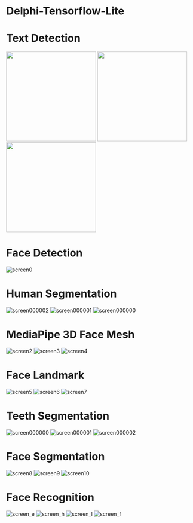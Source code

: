 # Delphi-Tensorflow-Lite

# Text Detection
<b><img src="https://github.com/DonkeySmall/Delphi-Tensorflow-Lite/assets/66531939/3f343dff-3216-4f91-81dd-378afc482f99/XHD000006.jpg" height="240"></b>
<b><img src="https://github.com/DonkeySmall/Delphi-Tensorflow-Lite/assets/66531939/76883cb1-ed85-4f7b-be5b-767a8df8e6d8/XHD000003.jpg" height="240"></b>
<b><img src="https://github.com/DonkeySmall/Delphi-Tensorflow-Lite/assets/66531939/d6f31eec-afa5-41b0-8993-6f2702a965f2/XHD000001.jpg" height="240"></b>

# Face Detection
![screen0](https://github.com/DonkeySmall/Delphi-Tensorflow-Lite/assets/66531939/787fdc88-9942-4832-86d5-fe41ac468f2e)
# Human Segmentation
![screen000002](https://github.com/DonkeySmall/Delphi-Tensorflow-Lite/assets/66531939/9080af4c-4f80-4834-85e9-cacd6e3380da)
![screen000001](https://github.com/DonkeySmall/Delphi-Tensorflow-Lite/assets/66531939/8103e2fb-f034-41a2-8f02-32477ade8585)
![screen000000](https://github.com/DonkeySmall/Delphi-Tensorflow-Lite/assets/66531939/d3fdc57b-c5d0-477c-94e2-cc602f45a253)
# MediaPipe 3D Face Mesh
![screen2](https://github.com/DonkeySmall/Delphi-Tensorflow-Lite/assets/66531939/ba3bf493-c7be-4285-89b9-b482a558e2ca)
![screen3](https://github.com/DonkeySmall/Delphi-Tensorflow-Lite/assets/66531939/3919503f-12db-42ee-a288-14e3b9bdfeb6)
![screen4](https://github.com/DonkeySmall/Delphi-Tensorflow-Lite/assets/66531939/60f76d5e-7e0b-450c-a865-fa87c529d76c)
# Face Landmark
![screen5](https://github.com/DonkeySmall/Delphi-Tensorflow-Lite/assets/66531939/9430ee9b-1027-4a6d-8347-8ebfe7a523c0)
![screen6](https://github.com/DonkeySmall/Delphi-Tensorflow-Lite/assets/66531939/3c703b18-5693-458b-8247-b93be7c9e0d8)
![screen7](https://github.com/DonkeySmall/Delphi-Tensorflow-Lite/assets/66531939/97bb9c4f-c948-495d-b4de-d9f5042901ea)
# Teeth Segmentation
![screen000000](https://github.com/DonkeySmall/Delphi-Tensorflow-Lite/assets/66531939/0ab2fade-c561-476e-bea5-fc04c2e3ba23)
![screen000001](https://github.com/DonkeySmall/Delphi-Tensorflow-Lite/assets/66531939/950c0bea-54fd-4028-89e3-de35b5811f1c)
![screen000002](https://github.com/DonkeySmall/Delphi-Tensorflow-Lite/assets/66531939/90af2cb8-d616-4230-974b-e4f72e290957)
# Face Segmentation
![screen8](https://github.com/DonkeySmall/Delphi-Tensorflow-Lite/assets/66531939/9ce7831c-614a-48e0-930e-b0ad0b3dabde)
![screen9](https://github.com/DonkeySmall/Delphi-Tensorflow-Lite/assets/66531939/5f54d565-4ac2-45d4-827c-f1996d4d1870)
![screen10](https://github.com/DonkeySmall/Delphi-Tensorflow-Lite/assets/66531939/b709b8df-472c-4050-938b-f38d8ef3b7cf)
# Face Recognition
![screen_e](https://user-images.githubusercontent.com/66531939/217205558-0f98799f-c892-433b-8bd1-b07b3eb77328.jpg)
![screen_h](https://user-images.githubusercontent.com/66531939/217205566-5ed75910-b671-4ec1-b1e1-65f0d965063a.jpg)
![screen_l](https://user-images.githubusercontent.com/66531939/217205570-abf0cd83-4cf6-4479-8419-43515451e080.jpg)
![screen_f](https://user-images.githubusercontent.com/66531939/217205571-bf1453f8-2bf4-44ff-9f66-25aee0ec640f.jpg)
